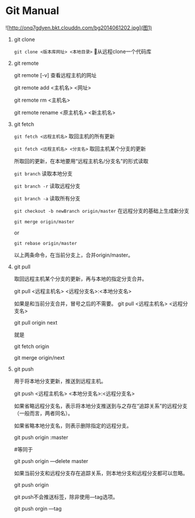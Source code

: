 # Git Manual

![http://onq7gdyen.bkt.clouddn.com/bg2014061202.jpg](图1)

1. git clone

   `git clone <版本库网址> <本地目录>` 从远程clone一个代码库

2. git remote

   git remote [-v]  查看远程主机的网址

   git remote add <主机名> <网址>

   git remote rm <主机名>

   git remote rename <原主机名> <新主机名>

3. git fetch

   `git fetch <远程主机名>`  取回主机的所有更新

   `git fetch <远程主机名> <分支名>`  取回主机某个分支的更新

   所取回的更新，在本地要用“远程主机名/分支名”的形式读取

   `git branch` 读取本地分支

   `git branch -r` 读取远程分支

   `git branch -a` 读取所有分支

   `git checkout -b newBranch origin/master`   在远程分支的基础上生成新分支

   `git merge origin/master`

   or

   `git rebase origin/master`

   以上两条命令，在当前分支上，合并origin/master。

4. git pull

   取回远程主机某个分支的更新，再与本地的指定分支合并。

   git pull <远程主机名> <远程分支名>:<本地分支名> 

   如果是和当前分支合并，冒号之后的不需要。 git pull <远程主机名> <远程分支名>

   git pull origin next

   就是

   git fetch origin

   git merge origin/next

5. git push

   用于将本地分支更新，推送到远程主机。

   git push <远程主机名> <本地分支名>:<远程分支名>

   如果省略远程分支名，表示将本地分支推送到与之存在“追踪关系”的远程分支（一般而言，两者同名）。

   如果省略本地分支名，则表示删除指定的远程分支。

   git push origin :master

   \#等同于

   git push origin —delete master

   如果当前分支和远程分支存在追踪关系，则本地分支和远程分支都可以忽略。

   git push origin

   git push不会推送标签，除非使用—tag选项。

   git push orgin —tag

   ​

   ​

   ​

   ​

   ​